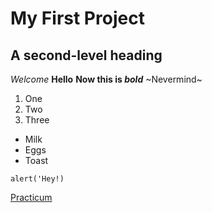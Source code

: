 # My First Project
## A second-level heading
*Welcome*
__Hello__
**Now this is _bold_**
~Nevermind~
1. One
2. Two
3. Three
* Milk
* Eggs 
* Toast
```
alert('Hey!)
```
[Practicum](https://practicum.yandex.com/)
